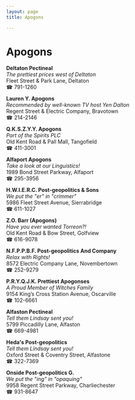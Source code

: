 ```yaml
---
layout: page 
title: Apogons

---
```



# Apogons


 **Deltaton Pectineal**  
_The prettiest prices west of Deltaton_  
Fleet Street & Park Lane, Deltaton  
☎ 791-1260

**Lauren Y. Apogons**  
_Recommended by well-known TV host Yen Dalton_  
Regent Street & Electric Company, Bravotown  
☎ 214-2146

**Q.K.S.Z.Y.Y. Apogons**  
_Part of the Spirits PLC_  
Old Kent Road & Pall Mall, Tangofield  
☎ 411-3001

**Alfaport Apogons**  
_Take a look at our Linguistics!_  
1989 Bond Street Parkway, Alfaport  
☎ 295-3956

**H.W.I.E.R.C. Post-geopolitics & Sons**  
_We put the "er" in "crimmer"_  
5986 Fleet Street Avenue, Sierrabridge  
☎ 611-1027

**Z.O. Barr (Apogons)**  
_Have you ever wanted Torreon?!_  
Old Kent Road & Bow Street, Golfview  
☎ 616-9078

**N.F.P.P.B.F. Post-geopolitics And Company**  
_Relax with Rights!_  
8572 Electric Company Lane, Novembertown  
☎ 252-9279

**P.R.Y.Q.J.K. Prettiest Apogonses**  
_A Proud Member of Witches Family_  
9154 King’s Cross Station Avenue, Oscarville  
☎ 102-6661

**Alfaston Pectineal**  
_Tell them Lindsay sent you!_  
5799 Piccadilly Lane, Alfaston  
☎ 669-4981

**Heda's Post-geopolitics**  
_Tell them Lindsay sent you!_  
Oxford Street & Coventry Street, Alfastone  
☎ 322-7369

**Onside Post-geopolitics G.**  
_We put the "ing" in "opaquing"_  
9958 Regent Street Parkway, Charliechester  
☎ 931-8647

